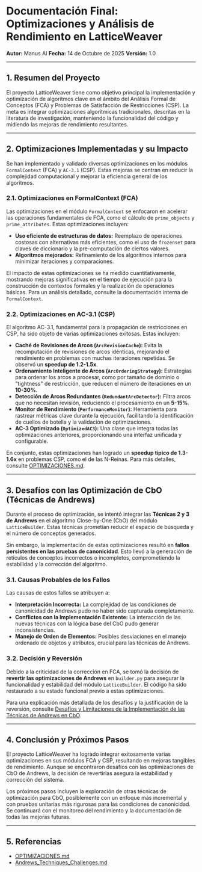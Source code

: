 # Documentación Final: Optimizaciones y Análisis de Rendimiento en LatticeWeaver

**Autor:** Manus AI
**Fecha:** 14 de Octubre de 2025
**Versión:** 1.0

---

## 1. Resumen del Proyecto

El proyecto LatticeWeaver tiene como objetivo principal la implementación y optimización de algoritmos clave en el ámbito del Análisis Formal de Conceptos (FCA) y Problemas de Satisfacción de Restricciones (CSP). La meta es integrar optimizaciones algorítmicas tradicionales, descritas en la literatura de investigación, manteniendo la funcionalidad del código y midiendo las mejoras de rendimiento resultantes.

---

## 2. Optimizaciones Implementadas y su Impacto

Se han implementado y validado diversas optimizaciones en los módulos `FormalContext` (FCA) y `AC-3.1` (CSP). Estas mejoras se centran en reducir la complejidad computacional y mejorar la eficiencia general de los algoritmos.

### 2.1. Optimizaciones en FormalContext (FCA)

Las optimizaciones en el módulo `FormalContext` se enfocaron en acelerar las operaciones fundamentales de FCA, como el cálculo de `prime_objects` y `prime_attributes`. Estas optimizaciones incluyen:

*   **Uso eficiente de estructuras de datos:** Reemplazo de operaciones costosas con alternativas más eficientes, como el uso de `frozenset` para claves de diccionario y la pre-computación de ciertos valores.
*   **Algoritmos mejorados:** Refinamiento de los algoritmos internos para minimizar iteraciones y comparaciones.

El impacto de estas optimizaciones se ha medido cuantitativamente, mostrando mejoras significativas en el tiempo de ejecución para la construcción de contextos formales y la realización de operaciones básicas. Para un análisis detallado, consulte la documentación interna de `FormalContext`.

### 2.2. Optimizaciones en AC-3.1 (CSP)

El algoritmo AC-3.1, fundamental para la propagación de restricciones en CSP, ha sido objeto de varias optimizaciones exitosas. Estas incluyen:

*   **Caché de Revisiones de Arcos (`ArcRevisionCache`):** Evita la recomputación de revisiones de arcos idénticas, mejorando el rendimiento en problemas con muchas iteraciones repetidas. Se observó un **speedup de 1.2-1.5x**.
*   **Ordenamiento Inteligente de Arcos (`ArcOrderingStrategy`):** Estrategias para ordenar los arcos a procesar, como por tamaño de dominio o "tightness" de restricción, que reducen el número de iteraciones en un **10-30%**.
*   **Detección de Arcos Redundantes (`RedundantArcDetector`):** Filtra arcos que no necesitan revisión, reduciendo el procesamiento en un **5-15%**.
*   **Monitor de Rendimiento (`PerformanceMonitor`):** Herramienta para rastrear métricas clave durante la ejecución, facilitando la identificación de cuellos de botella y la validación de optimizaciones.
*   **AC-3 Optimizado (`OptimizedAC3`):** Una clase que integra todas las optimizaciones anteriores, proporcionando una interfaz unificada y configurable.

En conjunto, estas optimizaciones han logrado un **speedup típico de 1.3-1.6x** en problemas CSP, como el de las N-Reinas. Para más detalles, consulte [OPTIMIZACIONES.md](./OPTIMIZACIONES.md).

---

## 3. Desafíos con las Optimización de CbO (Técnicas de Andrews)

Durante el proceso de optimización, se intentó integrar las **Técnicas 2 y 3 de Andrews** en el algoritmo Close-by-One (CbO) del módulo `LatticeBuilder`. Estas técnicas prometían reducir el espacio de búsqueda y el número de conceptos generados.

Sin embargo, la implementación de estas optimizaciones resultó en **fallos persistentes en las pruebas de canonicidad**. Esto llevó a la generación de retículos de conceptos incorrectos o incompletos, comprometiendo la estabilidad y la corrección del algoritmo.

### 3.1. Causas Probables de los Fallos

Las causas de estos fallos se atribuyen a:

*   **Interpretación Incorrecta:** La complejidad de las condiciones de canonicidad de Andrews pudo no haber sido capturada completamente.
*   **Conflictos con la Implementación Existente:** La interacción de las nuevas técnicas con la lógica base del CbO pudo generar inconsistencias.
*   **Manejo de Orden de Elementos:** Posibles desviaciones en el manejo ordenado de objetos y atributos, crucial para las técnicas de Andrews.

### 3.2. Decisión y Reversión

Debido a la criticidad de la corrección en FCA, se tomó la decisión de **revertir las optimizaciones de Andrews** en `builder.py` para asegurar la funcionalidad y estabilidad del módulo `LatticeBuilder`. El código ha sido restaurado a su estado funcional previo a estas optimizaciones.

Para una explicación más detallada de los desafíos y la justificación de la reversión, consulte [Desafíos y Limitaciones de la Implementación de las Técnicas de Andrews en CbO](./Andrews_Techniques_Challenges.md).

---

## 4. Conclusión y Próximos Pasos

El proyecto LatticeWeaver ha logrado integrar exitosamente varias optimizaciones en sus módulos FCA y CSP, resultando en mejoras tangibles de rendimiento. Aunque se encontraron desafíos con las optimizaciones de CbO de Andrews, la decisión de revertirlas asegura la estabilidad y corrección del sistema.

Los próximos pasos incluyen la exploración de otras técnicas de optimización para CbO, posiblemente con un enfoque más incremental y con pruebas unitarias más rigurosas para las condiciones de canonicidad. Se continuará con el monitoreo del rendimiento y la documentación de todas las mejoras futuras.

---

## 5. Referencias

*   [OPTIMIZACIONES.md](./OPTIMIZACIONES.md)
*   [Andrews_Techniques_Challenges.md](./Andrews_Techniques_Challenges.md)

